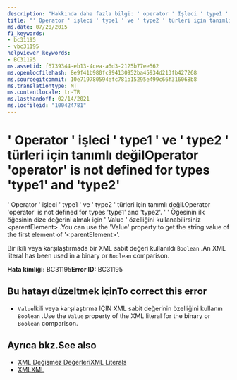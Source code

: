 ```yaml
---
description: "Hakkında daha fazla bilgi: ' operator ' Işleci ' type1 ' ve ' type2 ' türleri için tanımlı değil"
title: "' Operator ' işleci ' type1 ' ve ' type2 ' türleri için tanımlı değil"
ms.date: 07/20/2015
f1_keywords:
- bc31195
- vbc31195
helpviewer_keywords:
- BC31195
ms.assetid: f6739344-eb13-4cea-a6d3-2125b77ee562
ms.openlocfilehash: 8e9f41b980fc994130952ba45934d213fb427268
ms.sourcegitcommit: 10e719780594efc781b15295e499c66f316068b8
ms.translationtype: MT
ms.contentlocale: tr-TR
ms.lasthandoff: 02/14/2021
ms.locfileid: "100424781"
---
```

# <a name="operator-operator-is-not-defined-for-types-type1-and-type2"></a><span data-ttu-id="a2f76-103">' Operator ' işleci ' type1 ' ve ' type2 ' türleri için tanımlı değil</span><span class="sxs-lookup"><span data-stu-id="a2f76-103">Operator 'operator' is not defined for types 'type1' and 'type2'</span></span>

<span data-ttu-id="a2f76-104">' Operator ' işleci ' type1 ' ve ' type2 ' türleri için tanımlı değil.</span><span class="sxs-lookup"><span data-stu-id="a2f76-104">Operator 'operator' is not defined for types 'type1' and 'type2'.</span></span> <span data-ttu-id="a2f76-105">' ' Öğesinin ilk öğesinin dize değerini almak için ' Value ' özelliğini kullanabilirsiniz \<parentElement> .</span><span class="sxs-lookup"><span data-stu-id="a2f76-105">You can use the 'Value' property to get the string value of the first element of '\<parentElement>'.</span></span>  
  
 <span data-ttu-id="a2f76-106">Bir ikili veya karşılaştırmada bir XML sabit değeri kullanıldı `Boolean` .</span><span class="sxs-lookup"><span data-stu-id="a2f76-106">An XML literal has been used in a binary or `Boolean` comparison.</span></span>  
  
 <span data-ttu-id="a2f76-107">**Hata kimliği:** BC31195</span><span class="sxs-lookup"><span data-stu-id="a2f76-107">**Error ID:** BC31195</span></span>  
  
## <a name="to-correct-this-error"></a><span data-ttu-id="a2f76-108">Bu hatayı düzeltmek için</span><span class="sxs-lookup"><span data-stu-id="a2f76-108">To correct this error</span></span>  
  
- <span data-ttu-id="a2f76-109">`Value`İkili veya karşılaştırma IÇIN XML sabit değerinin özelliğini kullanın `Boolean` .</span><span class="sxs-lookup"><span data-stu-id="a2f76-109">Use the `Value` property of the XML literal for the binary or `Boolean` comparison.</span></span>  
  
## <a name="see-also"></a><span data-ttu-id="a2f76-110">Ayrıca bkz.</span><span class="sxs-lookup"><span data-stu-id="a2f76-110">See also</span></span>

- [<span data-ttu-id="a2f76-111">XML Değişmez Değerleri</span><span class="sxs-lookup"><span data-stu-id="a2f76-111">XML Literals</span></span>](../language-reference/xml-literals/index.md)
- [<span data-ttu-id="a2f76-112">XML</span><span class="sxs-lookup"><span data-stu-id="a2f76-112">XML</span></span>](../programming-guide/language-features/xml/index.md)
